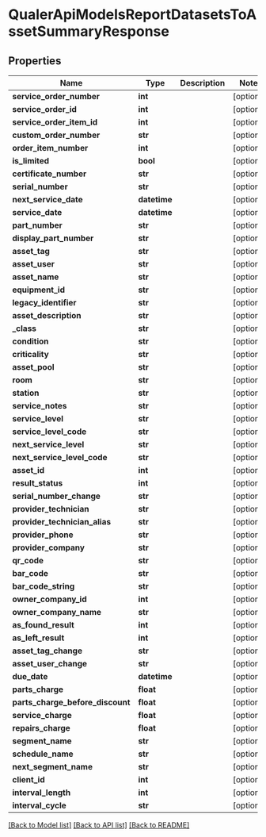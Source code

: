 # QualerApiModelsReportDatasetsToAssetSummaryResponse

## Properties
Name | Type | Description | Notes
------------ | ------------- | ------------- | -------------
**service_order_number** | **int** |  | [optional] 
**service_order_id** | **int** |  | [optional] 
**service_order_item_id** | **int** |  | [optional] 
**custom_order_number** | **str** |  | [optional] 
**order_item_number** | **int** |  | [optional] 
**is_limited** | **bool** |  | [optional] 
**certificate_number** | **str** |  | [optional] 
**serial_number** | **str** |  | [optional] 
**next_service_date** | **datetime** |  | [optional] 
**service_date** | **datetime** |  | [optional] 
**part_number** | **str** |  | [optional] 
**display_part_number** | **str** |  | [optional] 
**asset_tag** | **str** |  | [optional] 
**asset_user** | **str** |  | [optional] 
**asset_name** | **str** |  | [optional] 
**equipment_id** | **str** |  | [optional] 
**legacy_identifier** | **str** |  | [optional] 
**asset_description** | **str** |  | [optional] 
**_class** | **str** |  | [optional] 
**condition** | **str** |  | [optional] 
**criticality** | **str** |  | [optional] 
**asset_pool** | **str** |  | [optional] 
**room** | **str** |  | [optional] 
**station** | **str** |  | [optional] 
**service_notes** | **str** |  | [optional] 
**service_level** | **str** |  | [optional] 
**service_level_code** | **str** |  | [optional] 
**next_service_level** | **str** |  | [optional] 
**next_service_level_code** | **str** |  | [optional] 
**asset_id** | **int** |  | [optional] 
**result_status** | **int** |  | [optional] 
**serial_number_change** | **str** |  | [optional] 
**provider_technician** | **str** |  | [optional] 
**provider_technician_alias** | **str** |  | [optional] 
**provider_phone** | **str** |  | [optional] 
**provider_company** | **str** |  | [optional] 
**qr_code** | **str** |  | [optional] 
**bar_code** | **str** |  | [optional] 
**bar_code_string** | **str** |  | [optional] 
**owner_company_id** | **int** |  | [optional] 
**owner_company_name** | **str** |  | [optional] 
**as_found_result** | **int** |  | [optional] 
**as_left_result** | **int** |  | [optional] 
**asset_tag_change** | **str** |  | [optional] 
**asset_user_change** | **str** |  | [optional] 
**due_date** | **datetime** |  | [optional] 
**parts_charge** | **float** |  | [optional] 
**parts_charge_before_discount** | **float** |  | [optional] 
**service_charge** | **float** |  | [optional] 
**repairs_charge** | **float** |  | [optional] 
**segment_name** | **str** |  | [optional] 
**schedule_name** | **str** |  | [optional] 
**next_segment_name** | **str** |  | [optional] 
**client_id** | **int** |  | [optional] 
**interval_length** | **int** |  | [optional] 
**interval_cycle** | **str** |  | [optional] 

[[Back to Model list]](../README.md#documentation-for-models) [[Back to API list]](../README.md#documentation-for-api-endpoints) [[Back to README]](../README.md)

